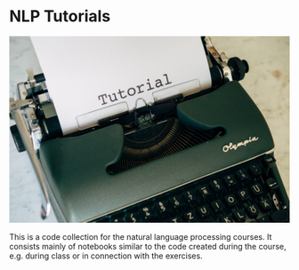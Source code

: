 # NLP Tutorials

<picture>
 <img alt="Title Image: Typewriter" src=".readme/markus-winkler-HpWwEURimK8-unsplash.jpg">
</picture>

This is a code collection for the natural language processing courses. It consists mainly of notebooks similar to the code created during the course, e.g. during class or in connection with the exercises.